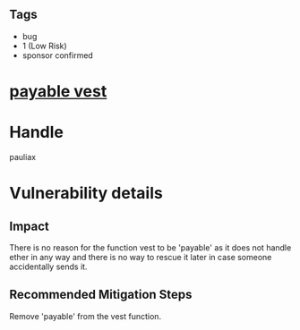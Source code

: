 ## Tags

- bug
- 1 (Low Risk)
- sponsor confirmed

# [payable vest](https://github.com/code-423n4/2021-11-bootfinance-findings/issues/273) 

# Handle

pauliax


# Vulnerability details

## Impact
There is no reason for the function vest to be 'payable' as it does not handle ether in any way and there is no way to rescue it later in case someone accidentally sends it.

## Recommended Mitigation Steps
Remove 'payable' from the vest function.

